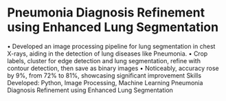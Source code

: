 # Pneumonia Diagnosis Refinement using Enhanced Lung Segmentation

• Developed an image processing pipeline for lung segmentation in
chest X-rays, aiding in the detection of lung diseases like
Pneumonia.
• Crop labels, cluster for edge detection and lung segmentation,
refine with contour detection, then save as binary images
• Noticeably, accuracy rose by 9%, from 72% to 81%, showcasing
significant improvement
Skills Developed: Python, Image Processing, Machine Learning
Pneumonia Diagnosis Refinement using Enhanced Lung Segmentation
